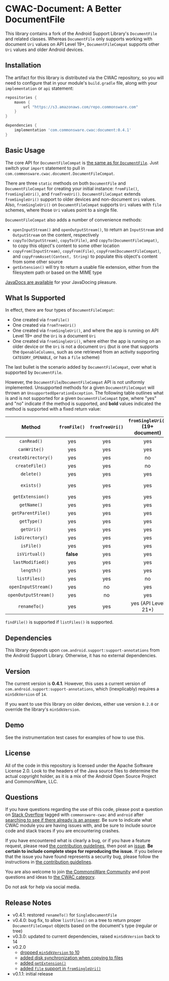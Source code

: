 # CWAC-Document: A Better DocumentFile

This library contains a fork of the Android Support Library's
`DocumentFile` and related classes. Whereas `DocumentFile`
only supports working with document `Uri` values on API Level 19+,
`DocumentFileCompat` supports other `Uri` values and older Android devices.

## Installation

The artifact for this library is distributed via the CWAC repository,
so you will need to configure that in your module's `build.gradle` file,
along with your `implementation` or `api` statement:

```groovy
repositories {
    maven {
        url "https://s3.amazonaws.com/repo.commonsware.com"
    }
}

dependencies {
    implementation 'com.commonsware.cwac:document:0.4.1'
}
```

## Basic Usage

The core API for `DocumentFileCompat` is
[the same as for `DocumentFile`](https://developer.android.com/reference/android/support/v4/provider/DocumentFile.html).
Just switch your `import` statement to pull in
`com.commonsware.cwac.document.DocumentFileCompat`.

There are three `static` methods on both `DocumentFile` and `DocumentFileCompat`
for creating your initial instance: `fromFile()`, `fromSingleUri()`,
and `fromTreeUri()`. `DocumentFileCompat` extends `fromSingleUri()`
support to older devices and non-document `Uri` values. Also, `fromSingleUri()` on
`DocumentFileCompat`
supports `Uri` values with `file` schemes, where those `Uri` values point
to a single file.

`DocumentFileCompat` also adds a number of convenience methods:

- `openInputStream()` and `openOutputStream()`, to return an `InputStream` and
`OutputStream` on the content, respectively
- `copyTo(OutputStream)`, `copyTo(File)`, and `copyTo(DocumentFileCompat)`,
to copy this object's content to some other location
- `copyFrom(InputStream)`, `copyFrom(File)`, `copyFrom(DocumentFileCompat)`,
and `copyFromAsset(Context, String)` to populate this object's content from
some other source
- `getExtension()` will try to return a usable file extension, either from the
filesystem path or based on the MIME type

[JavaDocs are available](http://javadocs.commonsware.com/cwac/document/index.html)
for your JavaDocing pleasure.

## What Is Supported

In effect, there are four types of `DocumentFileCompat`:

- One created via `fromFile()`
- One created via `fromTreeUri()`
- One created via `fromSingleUri()`, and where the app is running on API Level 19+
*and* the `Uri` is a document `Uri`
- One created via `fromSingleUri()`, where either the app is running on an older
device or the `Uri` is not a document `Uri` (but *is* one that supports
the `OpenableColumns`, such as one retrieved from an activity supporting
`CATEGORY_OPENABLE`, or has a `file` scheme)

The last bullet is the scenario added by `DocumentFileCompat`, over what is
supported by `DocumentFile`.

However, the `DocumentFile`/`DocumentFileCompat` API is not uniformly implemented.
Unsupported methods for a given `DocumentFileCompat` will thrown an
`UnsupportedOperationException`. The following table outlines what is and is
not supported for a given `DocumentFileCompat` type, where "yes" and "no"
indicate if the method is supported, and **bold** values indicated the method
is supported with a fixed return value:

|Method              |`fromFile()`|`fromTreeUri()`|`fromSingleUri()` (19+ document)|`fromSingleUri()` (other)|
|:------------------:|:----------:|:-------------:|:------------------------------:|:-----------------------:|
|`canRead()`         |yes         |yes            |yes                             |yes|
|`canWrite()`        |yes         |yes            |yes                             |yes|
|`createDirectory()` |yes         |yes            |no                              |no|
|`createFile()`      |yes         |yes            |no                              |no|
|`delete()`          |yes         |yes            |yes                             |no|
|`exists()`          |yes         |yes            |yes                             |yes (returns `canRead()`)|
|`getExtension()`    |yes         |yes            |yes                             |yes|
|`getName()`         |yes         |yes            |yes                             |yes|
|`getParentFile()`   |yes         |yes            |yes                             |yes|
|`getType()`         |yes         |yes            |yes                             |yes|
|`getUri()`          |yes         |yes            |yes                             |yes|
|`isDirectory()`     |yes         |yes            |yes                             |**false**|
|`isFile()`          |yes         |yes            |yes                             |**true**|
|`isVirtual()`       |**false**   |yes            |yes                             |**false**|
|`lastModified()`    |yes         |yes            |yes                             |no|
|`length()`          |yes         |yes            |yes                             |yes|
|`listFiles()`       |yes         |yes            |no                              |no|
|`openInputStream()` |yes         |no             |yes                             |yes|
|`openOutputStream()`|yes         |no             |yes                             |yes|
|`renameTo()`        |yes         |yes            |yes (API Level 21+)                              |no|

`findFile()` is supported if `listFiles()` is supported.

## Dependencies

This library depends upon `com.android.support:support-annotations`
from the Android Support Library. Otherwise, it has no external
dependencies.

## Version

The current version is **0.4.1**. However, this uses a current version of
`com.android.support:support-annotations`, which (inexplicably) requires
a `minSdkVersion` of `14`.

If you want to use this library on older devices, either use version `0.2.0`
or override the library's `minSdkVersion`.

## Demo

See the instrumentation test cases for examples of how to use this.

## License

All of the code in this repository is licensed under the
Apache Software License 2.0. Look to the headers of the Java source
files to determine the actual copyright holder, as it is a mix of
the Android Open Source Project and CommonsWare, LLC.

## Questions

If you have questions regarding the use of this code, please post a question
on [Stack Overflow](http://stackoverflow.com/questions/ask) tagged with
`commonsware-cwac` and `android` after [searching to see if there already is an answer](https://stackoverflow.com/search?q=[commonsware-cwac]+camera). Be sure to indicate
what CWAC module you are having issues with, and be sure to include source code 
and stack traces if you are encountering crashes.

If you have encountered what is clearly a bug, or if you have a feature request,
please read [the contribution guidelines](.github/CONTRIBUTING.md), then
post an [issue](https://github.com/commonsguy/cwac-netsecurity/issues).
**Be certain to include complete steps for reproducing the issue.**
If you believe that the issue you have found represents a security bug,
please follow the instructions in
[the contribution guidelines](https://github.com/commonsguy/cwac-netsecurity/blob/master/.github/CONTRIBUTING.md#contributing-security-bug-reports).

You are also welcome to join
[the CommonsWare Community](https://community.commonsware.com/)
and post questions
and ideas to [the CWAC category](https://community.commonsware.com/c/cwac).

Do not ask for help via social media.

## Release Notes

- v0.4.1: restored `renameTo()` for `SingleDocumentFile`
- v0.4.0: bug fix, to allow `listFiles()` on a tree to return proper `DocumentFileCompat` objects based on the document's type (regular or tree)
- v0.3.0: updated to current dependencies, raised `minSdkVersion` back to 14
- v0.2.0
    - [dropped `minSdkVersion` to 10](https://github.com/commonsguy/cwac-document/issues/1)
    - [added disk synchronization when copying to files](https://github.com/commonsguy/cwac-document/issues/3)
    - [added `getExtension()`](https://github.com/commonsguy/cwac-document/issues/4)
    - [added `file` support in `fromSingleUri()`](https://github.com/commonsguy/cwac-document/issues/5)
- v0.1.1: initial release
